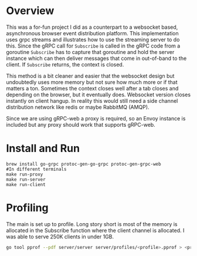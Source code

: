 # Overview
This was a for-fun project I did as a counterpart to a websocket based, asynchronous browser event distribution platform.
This implementation uses grpc streams and illustrates how to use the streaming server to do this. Since the gRPC call
for `Subscribe` is called in the gRPC code from a goroutine `Subscribe` has to capture that goroutine and hold the server
instance which can then deliver messages that come in out-of-band to the client. If `Subscribe` returns, the context
is closed.

This method is a bit cleaner and easier that the websocket design but undoubtedly uses more memory but not sure how
much more or if that matters a ton. Sometimes the context closes well after a tab closes and depending on the browser, 
but it eventually does. Websocket version closes instantly on client hangup. In reality this would still need a side channel distribution network like redis or 
maybe RabbitMQ (AMQP).

Since we are using gRPC-web a proxy is required, so an Envoy instance is included but any proxy should work that supports
gRPC-web.

# Install and Run
```
brew install go-grpc protoc-gen-go-grpc protoc-gen-grpc-web
#In different terminals
make run-proxy
make run-server
make run-client
```

# Profiling
The main is set up to profile. Long story short is most of the memory is allocated in the Subscribe function where 
the client channel is allocated. I was able to serve 250K clients in under 1GB. 

```bash
go tool pprof --pdf server/server server/profiles/<profile>.pprof > <profile>.pdf
```
